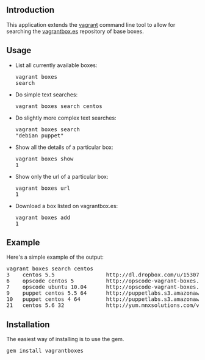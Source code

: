 ## Introduction

This application extends the [vagrant](http://vagrantup.com) command line tool to allow for searching the [vagrantbox.es](http://vagrantbox.es) repository of base boxes.

## Usage

- List all currently available boxes: <pre>vagrant boxes search</pre>
- Do simple text searches: <pre>vagrant boxes search centos </pre>
- Do slightly more complex text searches: <pre>vagrant boxes search "debian puppet" </pre>
- Show all the details of a particular box: <pre>vagrant boxes show 1</pre>
- Show only the url of a particular box: <pre>vagrant boxes url 1</pre>
- Download a box listed on vagrantbox.es: <pre>vagrant boxes add 1</pre>

## Example

Here's a simple example of the output:

<pre>vagrant boxes search centos
3    centos 5.5                http://dl.dropbox.com/u/15307300/vagrant-0.7-centos-64-base.box
6    opscode centos 5          http://opscode-vagrant-boxes.s3.amazonaws.com/centos5-gems.box
7    opscode ubuntu 10.04      http://opscode-vagrant-boxes.s3.amazonaws.com/ubuntu10.04-gems.box
9    puppet centos 5.5 64      http://puppetlabs.s3.amazonaws.com/pub/centos5_64.box
10   puppet centos 4 64        http://puppetlabs.s3.amazonaws.com/pub/centos4_64.box
21   centos 5.6 32             http://yum.mnxsolutions.com/vagrant/centos_56_32.box</pre>

## Installation

The easiest way of installing is to use the gem.

<pre>gem install vagrantboxes</pre>
